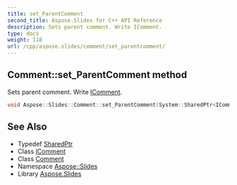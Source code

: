 ```yaml
---
title: set_ParentComment
second_title: Aspose.Slides for C++ API Reference
description: Sets parent comment. Write IComment.
type: docs
weight: 118
url: /cpp/aspose.slides/comment/set_parentcomment/
---
```

## Comment::set_ParentComment method


Sets parent comment. Write [IComment](../../icomment/).

```cpp
void Aspose::Slides::Comment::set_ParentComment(System::SharedPtr<IComment> value) override
```


## See Also

* Typedef [SharedPtr](../../../system/sharedptr/)
* Class [IComment](../../icomment/)
* Class [Comment](../)
* Namespace [Aspose::Slides](../../)
* Library [Aspose.Slides](../../../)
